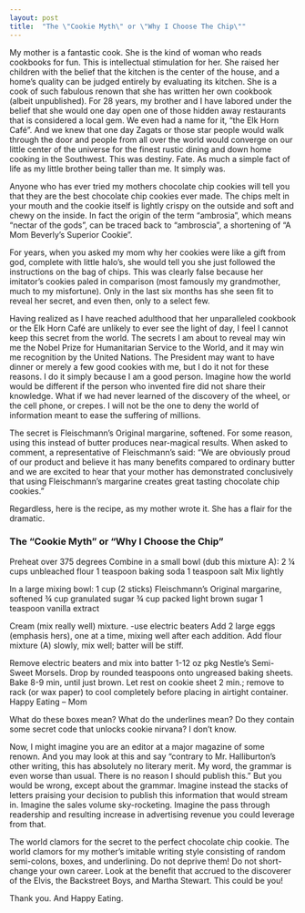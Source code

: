 ```yaml
---
layout: post
title:  "The \"Cookie Myth\" or \"Why I Choose The Chip\""
---
```



My mother is a fantastic cook.  She is the kind of woman who reads cookbooks for fun.  This is intellectual stimulation for her.  She raised her children with the belief that the kitchen is the center of the house, and a home’s quality can be judged entirely by evaluating its kitchen.  She is a cook of such fabulous renown that she has written her own cookbook (albeit unpublished).  For 28 years, my brother and I have labored under the belief that she would one day open one of those hidden away restaurants that is considered a local gem.  We even had a name for it, “the Elk Horn Café”.  And we knew that one day Zagats or those star people would walk through the door and people from all over the world would converge on our little center of the universe for the finest rustic dining and down home cooking in the Southwest.  This was destiny.  Fate.  As much a simple fact of life as my little brother being taller than me.   It simply was.

Anyone who has ever tried my mothers chocolate chip cookies will tell you that they are the best chocolate chip cookies ever made.  The chips melt in your mouth and the cookie itself is lightly crispy on the outside and soft and chewy on the inside.  In fact the origin of the term “ambrosia”, which means “nectar of the gods”, can be traced back to “ambroscia”, a shortening of “A Mom Beverly’s Superior Cookie”.

For years, when you asked my mom why her cookies were like a gift from god, complete with little halo’s, she would tell you she just followed the instructions on the bag of chips.  This was clearly false because her imitator’s cookies paled in comparison (most famously my grandmother, much to my misfortune).  Only in the last six months has she seen fit to reveal her secret, and even then, only to a select few.

Having realized as I have reached adulthood that her unparalleled cookbook or the Elk Horn Café are unlikely to ever see the light of day, I feel I cannot keep this secret from the world.  The secrets I am about to reveal may win me the Nobel Prize for Humanitarian Service to the World, and it may win me recognition by the United Nations.  The President may want to have dinner or merely a few good cookies with me, but I do it not for these reasons.  I do it simply because I am a good person.  Imagine how the world would be different if the person who invented fire did not share their knowledge.  What if we had never learned of the discovery of the wheel, or the cell phone, or crepes.  I will not be the one to deny the world of information meant to ease the suffering of millions.

The secret is Fleischmann’s Original margarine, softened.  For some reason, using this instead of butter produces near-magical results.  When asked to comment, a representative of Fleischmann’s said: “We are obviously proud of our product and believe it has many benefits compared to ordinary butter and we are excited to hear that your mother has demonstrated conclusively that using Fleischmann’s margarine creates great tasting chocolate chip cookies.”

Regardless, here is the recipe, as my mother wrote it.  She has a flair for the dramatic.

<h3>The “Cookie Myth” or “Why I Choose the Chip”</h3>
 
Preheat over 375 degrees
Combine in a small bowl (dub this mixture A):
2 ¼ cups unbleached flour 
1 teaspoon baking soda
1 teaspoon salt
Mix lightly

In a large mixing bowl:
1 cup (2 sticks) Fleischmann’s Original margarine, softened
¾ cup granulated sugar
¾ cup packed light brown sugar
1 teaspoon vanilla extract

Cream (mix really well) mixture. -use electric beaters  Add 2 large eggs (emphasis hers), one at a time, mixing well after each addition.  Add flour mixture (A) slowly, mix well; batter will be stiff.

Remove electric beaters and mix into batter 1-12 oz pkg Nestle’s Semi-Sweet Morsels.
Drop by rounded teaspoons onto ungreased baking sheets.  Bake 8-9 min, until just brown.  Let rest on cookie sheet 2 min.; remove to rack (or wax paper) to cool completely before placing in airtight container.
Happy Eating – Mom

What do these boxes mean?  What do the underlines mean?  Do they contain some secret code that unlocks cookie nirvana?  I don’t know.

Now, I might imagine you are an editor at a major magazine of some renown.  And you may look at this and say “contrary to Mr. Halliburton’s other writing, this has absolutely no literary merit.  My word, the grammar is even worse than usual.  There is no reason I should publish this.”  But you would be wrong, except about the grammar.  Imagine instead the stacks of letters praising your decision to publish this information that would stream in.  Imagine the sales volume sky-rocketing.  Imagine the pass through readership and resulting increase in advertising revenue you could leverage from that.

The world clamors for the secret to the perfect chocolate chip cookie.  The world clamors for my mother’s imitable writing style consisting of random semi-colons, boxes, and underlining.  Do not deprive them!  Do not short-change your own career.  Look at the benefit that accrued to the discoverer of the Elvis, the Backstreet Boys, and Martha Stewart.  This could be you!

Thank you.  And Happy Eating.
